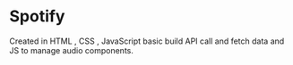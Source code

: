 # Spotify
Created in HTML , CSS , JavaScript basic build API call and fetch data and JS to manage audio components.
